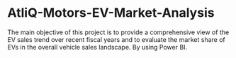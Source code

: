 # AtliQ-Motors-EV-Market-Analysis
The main objective of this project is to provide a comprehensive view of the EV sales trend over recent fiscal years and to evaluate the market share of EVs in the overall vehicle sales landscape. By using Power BI.
